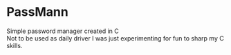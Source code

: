 # PassMann

Simple password manager created in C \
Not to be used as daily driver I was just experimenting for fun to sharp my C skills.